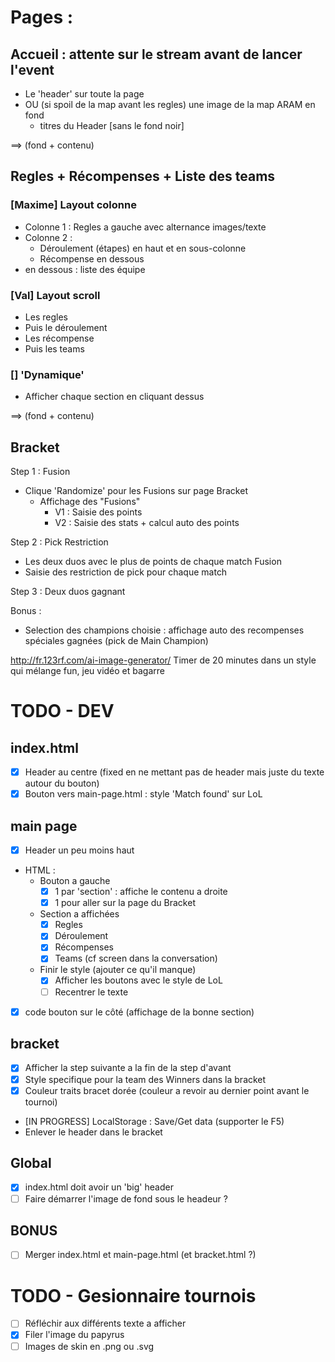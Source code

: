 # Pages :
## Accueil : attente sur le stream avant de lancer l'event
- Le 'header' sur toute la page
- OU (si spoil de la map avant les regles) une image de la map ARAM en fond
    + titres du Header [sans le fond noir]

==> (fond + contenu)

## Regles + Récompenses + Liste des teams
### [Maxime] Layout colonne
- Colonne 1 : Regles a gauche avec alternance images/texte
- Colonne 2 :
    - Déroulement (étapes) en haut et en sous-colonne
    - Récompense en dessous
- en dessous : liste des équipe

### [Val] Layout scroll
- Les regles
- Puis le déroulement
- Les récompense
- Puis les teams

### [] 'Dynamique'
- Afficher chaque section en cliquant dessus

==> (fond + contenu)

## Bracket
Step 1 : Fusion
- Clique 'Randomize' pour les Fusions sur page Bracket
    - Affichage des "Fusions"
        - V1 : Saisie des points
        - V2 : Saisie des stats + calcul auto des points

Step 2 : Pick Restriction
- Les deux duos avec le plus de points de chaque match Fusion
- Saisie des restriction de pick pour chaque match

Step 3 : Deux duos gagnant

Bonus :
- Selection des champions choisie : affichage auto des recompenses spéciales gagnées (pick de Main Champion)


http://fr.123rf.com/ai-image-generator/
    Timer de 20 minutes dans un style qui mélange fun, jeu vidéo et bagarre

# TODO - DEV
## index.html
- [x] Header au centre (fixed en ne mettant pas de header mais juste du texte autour du bouton)
- [x] Bouton vers main-page.html : style 'Match found' sur LoL
## main page
- [x] Header un peu moins haut
- HTML :
    - Bouton a gauche
        - [x] 1 par 'section' : affiche le contenu a droite
        - [x] 1 pour aller sur la page du Bracket
    - Section a affichées
        - [x] Regles
        - [x] Déroulement
        - [x] Récompenses
        - [x] Teams (cf screen dans la conversation)
    - Finir le style (ajouter ce qu'il manque)
        - [x] Afficher les boutons avec le style de LoL
        - [ ] Recentrer le texte
- [x] code bouton sur le côté (affichage de la bonne section)

## bracket
- [x] Afficher la step suivante a la fin de la step d'avant
- [x] Style specifique pour la team des Winners dans la bracket
- [x] Couleur traits bracet dorée (couleur a revoir au dernier point avant le tournoi)
- [IN PROGRESS] LocalStorage : Save/Get data (supporter le F5)
- Enlever le header dans le bracket
## Global
- [x] index.html doit avoir un 'big' header
- [ ] Faire démarrer l'image de fond sous le headeur ?

## BONUS
- [ ] Merger index.html et main-page.html (et bracket.html ?)

# TODO - Gesionnaire tournois
- [ ] Réfléchir aux différents texte a afficher
- [x] Filer l'image du papyrus
- [ ] Images de skin en .png ou .svg
